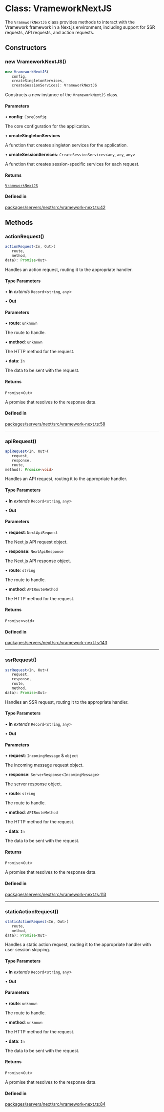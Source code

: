 # Class: VrameworkNextJS

The `VrameworkNextJS` class provides methods to interact with the Vramework framework in a Next.js environment,
including support for SSR requests, API requests, and action requests.

## Constructors

### new VrameworkNextJS()

```ts
new VrameworkNextJS(
   config, 
   createSingletonServices, 
   createSessionServices): VrameworkNextJS
```

Constructs a new instance of the `VrameworkNextJS` class.

#### Parameters

• **config**: `CoreConfig`

The core configuration for the application.

• **createSingletonServices**

A function that creates singleton services for the application.

• **createSessionServices**: `CreateSessionServices`\<`any`, `any`, `any`\>

A function that creates session-specific services for each request.

#### Returns

[`VrameworkNextJS`](VrameworkNextJS.md)

#### Defined in

[packages/servers/next/src/vramework-next.ts:42](https://github.com/vramework/vramework/blob/effbb4c429219b23928f1b1f0fcdb2fd3899355c/packages/servers/next/src/vramework-next.ts#L42)

## Methods

### actionRequest()

```ts
actionRequest<In, Out>(
   route, 
   method, 
data): Promise<Out>
```

Handles an action request, routing it to the appropriate handler.

#### Type Parameters

• **In** *extends* `Record`\<`string`, `any`\>

• **Out**

#### Parameters

• **route**: `unknown`

The route to handle.

• **method**: `unknown`

The HTTP method for the request.

• **data**: `In`

The data to be sent with the request.

#### Returns

`Promise`\<`Out`\>

A promise that resolves to the response data.

#### Defined in

[packages/servers/next/src/vramework-next.ts:58](https://github.com/vramework/vramework/blob/effbb4c429219b23928f1b1f0fcdb2fd3899355c/packages/servers/next/src/vramework-next.ts#L58)

***

### apiRequest()

```ts
apiRequest<In, Out>(
   request, 
   response, 
   route, 
method): Promise<void>
```

Handles an API request, routing it to the appropriate handler.

#### Type Parameters

• **In** *extends* `Record`\<`string`, `any`\>

• **Out**

#### Parameters

• **request**: `NextApiRequest`

The Next.js API request object.

• **response**: `NextApiResponse`

The Next.js API response object.

• **route**: `string`

The route to handle.

• **method**: `APIRouteMethod`

The HTTP method for the request.

#### Returns

`Promise`\<`void`\>

#### Defined in

[packages/servers/next/src/vramework-next.ts:143](https://github.com/vramework/vramework/blob/effbb4c429219b23928f1b1f0fcdb2fd3899355c/packages/servers/next/src/vramework-next.ts#L143)

***

### ssrRequest()

```ts
ssrRequest<In, Out>(
   request, 
   response, 
   route, 
   method, 
data): Promise<Out>
```

Handles an SSR request, routing it to the appropriate handler.

#### Type Parameters

• **In** *extends* `Record`\<`string`, `any`\>

• **Out**

#### Parameters

• **request**: `IncomingMessage` & `object`

The incoming message request object.

• **response**: `ServerResponse`\<`IncomingMessage`\>

The server response object.

• **route**: `string`

The route to handle.

• **method**: `APIRouteMethod`

The HTTP method for the request.

• **data**: `In`

The data to be sent with the request.

#### Returns

`Promise`\<`Out`\>

A promise that resolves to the response data.

#### Defined in

[packages/servers/next/src/vramework-next.ts:113](https://github.com/vramework/vramework/blob/effbb4c429219b23928f1b1f0fcdb2fd3899355c/packages/servers/next/src/vramework-next.ts#L113)

***

### staticActionRequest()

```ts
staticActionRequest<In, Out>(
   route, 
   method, 
data): Promise<Out>
```

Handles a static action request, routing it to the appropriate handler with user session skipping.

#### Type Parameters

• **In** *extends* `Record`\<`string`, `any`\>

• **Out**

#### Parameters

• **route**: `unknown`

The route to handle.

• **method**: `unknown`

The HTTP method for the request.

• **data**: `In`

The data to be sent with the request.

#### Returns

`Promise`\<`Out`\>

A promise that resolves to the response data.

#### Defined in

[packages/servers/next/src/vramework-next.ts:84](https://github.com/vramework/vramework/blob/effbb4c429219b23928f1b1f0fcdb2fd3899355c/packages/servers/next/src/vramework-next.ts#L84)
